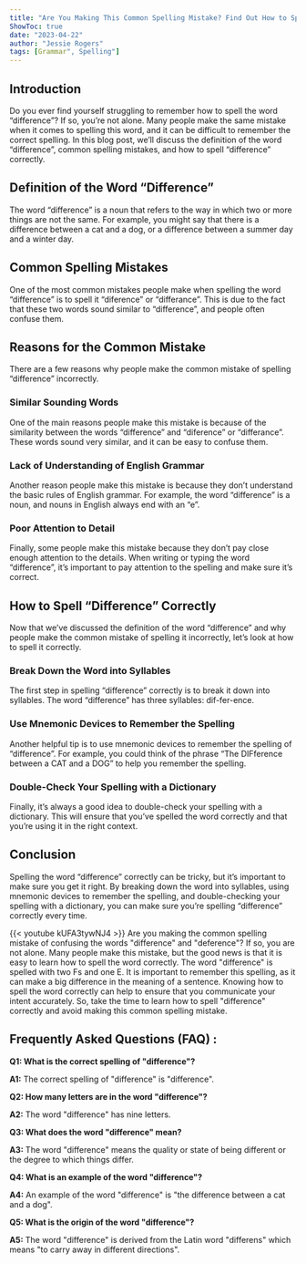 ```yaml
---
title: "Are You Making This Common Spelling Mistake? Find Out How to Spell 'Difference' Right Now!"
ShowToc: true 
date: "2023-04-22"
author: "Jessie Rogers" 
tags: [Grammar", Spelling"]
---
```

## Introduction

Do you ever find yourself struggling to remember how to spell the word “difference”? If so, you’re not alone. Many people make the same mistake when it comes to spelling this word, and it can be difficult to remember the correct spelling. In this blog post, we’ll discuss the definition of the word “difference”, common spelling mistakes, and how to spell “difference” correctly.

## Definition of the Word “Difference”

The word “difference” is a noun that refers to the way in which two or more things are not the same. For example, you might say that there is a difference between a cat and a dog, or a difference between a summer day and a winter day.

## Common Spelling Mistakes

One of the most common mistakes people make when spelling the word “difference” is to spell it “diference” or “differance”. This is due to the fact that these two words sound similar to “difference”, and people often confuse them.

## Reasons for the Common Mistake

There are a few reasons why people make the common mistake of spelling “difference” incorrectly.

### Similar Sounding Words

One of the main reasons people make this mistake is because of the similarity between the words “difference” and “diference” or “differance”. These words sound very similar, and it can be easy to confuse them.

### Lack of Understanding of English Grammar

Another reason people make this mistake is because they don’t understand the basic rules of English grammar. For example, the word “difference” is a noun, and nouns in English always end with an “e”.

### Poor Attention to Detail

Finally, some people make this mistake because they don’t pay close enough attention to the details. When writing or typing the word “difference”, it’s important to pay attention to the spelling and make sure it’s correct.

## How to Spell “Difference” Correctly

Now that we’ve discussed the definition of the word “difference” and why people make the common mistake of spelling it incorrectly, let’s look at how to spell it correctly.

### Break Down the Word into Syllables

The first step in spelling “difference” correctly is to break it down into syllables. The word “difference” has three syllables: dif-fer-ence.

### Use Mnemonic Devices to Remember the Spelling

Another helpful tip is to use mnemonic devices to remember the spelling of “difference”. For example, you could think of the phrase “The DIFference between a CAT and a DOG” to help you remember the spelling.

### Double-Check Your Spelling with a Dictionary

Finally, it’s always a good idea to double-check your spelling with a dictionary. This will ensure that you’ve spelled the word correctly and that you’re using it in the right context.

## Conclusion

Spelling the word “difference” correctly can be tricky, but it’s important to make sure you get it right. By breaking down the word into syllables, using mnemonic devices to remember the spelling, and double-checking your spelling with a dictionary, you can make sure you’re spelling “difference” correctly every time.

{{< youtube kUFA3tywNJ4 >}} 
Are you making the common spelling mistake of confusing the words "difference" and "deference"? If so, you are not alone. Many people make this mistake, but the good news is that it is easy to learn how to spell the word correctly. The word "difference" is spelled with two Fs and one E. It is important to remember this spelling, as it can make a big difference in the meaning of a sentence. Knowing how to spell the word correctly can help to ensure that you communicate your intent accurately. So, take the time to learn how to spell "difference" correctly and avoid making this common spelling mistake.

## Frequently Asked Questions (FAQ) :
**Q1: What is the correct spelling of "difference"?**

**A1:** The correct spelling of "difference" is "difference".

**Q2: How many letters are in the word "difference"?**

**A2:** The word "difference" has nine letters.

**Q3: What does the word "difference" mean?**

**A3:** The word "difference" means the quality or state of being different or the degree to which things differ.

**Q4: What is an example of the word "difference"?**

**A4:** An example of the word "difference" is "the difference between a cat and a dog".

**Q5: What is the origin of the word "difference"?**

**A5:** The word "difference" is derived from the Latin word "differens" which means "to carry away in different directions".





